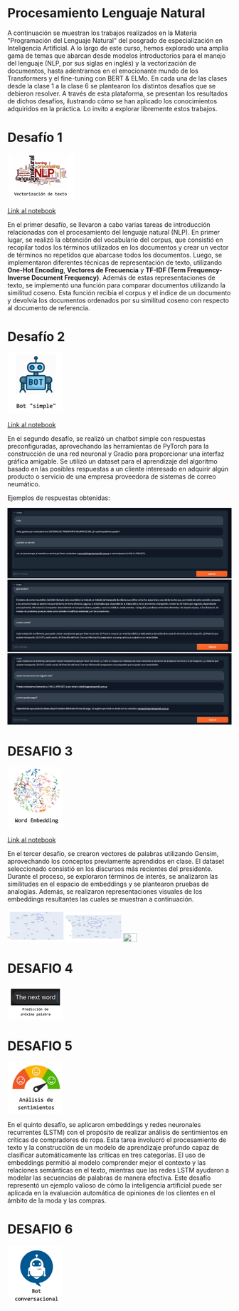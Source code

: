 # Procesamiento Lenguaje Natural

A continuación se muestran los trabajos realizados en la Materia "Programación del Lenguaje Natural" del posgrado de especialización en Inteligencia Artificial. A lo largo de este curso, hemos explorado una amplia gama de temas que abarcan desde modelos introductorios para el manejo del lenguaje (NLP, por sus siglas en inglés) y la vectorización de documentos, hasta adentrarnos en el emocionante mundo de los Transformers y el fine-tuning con BERT & ELMo. En cada una de las clases desde la clase 1 a la clase 6 se plantearon los distintos desafíos que se debieron resolver. A través de esta plataforma, se presentan los resultados de dichos desafíos, ilustrando cómo se han aplicado los conocimientos adquiridos en la práctica. Lo invito a explorar libremente estos trabajos.

# Desafío 1

<img src="img/desafio1_img.jpg" width="30%" height="30%">

[Link al notebook](https://github.com/LucianoSmith/RCS/blob/main/desafio_1/desafio_1.ipynb)

En el primer desafío, se llevaron a cabo varias tareas de introducción relacionadas con el procesamiento del lenguaje natural (NLP). En primer lugar, se realizó la obtención del vocabulario del corpus, que consistió en recopilar todos los términos utilizados en los documentos y crear un vector de términos no repetidos que abarcase todos los documentos. Luego, se implementaron diferentes técnicas de representación de texto, utilizando **One-Hot Encoding**, **Vectores de Frecuencia** y 
**TF-IDF (Term Frequency-Inverse Document Frequency)**. Además de estas representaciones de texto, se implementó una función para comparar documentos utilizando la similitud coseno. Esta función recibía el corpus y el índice de un documento y devolvía los documentos ordenados por su similitud coseno con respecto al documento de referencia. 

# Desafío 2

<img src="img/desafio2_img.jpg" width="25%" height="25%">

[Link al notebook](https://github.com/LucianoSmith/RCS/blob/main/desafio_2/2b%20-%20bot.ipynb)

En el segundo desafío, se realizó un chatbot simple con respuestas preconfiguradas, aprovechando las  herramientas de PyTorch para la construcción de una red neuronal y Gradio para proporcionar una interfaz gráfica amigable. Se utilizó un dataset para el aprendizaje del algoritmo basado en las posibles respuestas a un cliente interesado en adquirir algún producto o servicio de una empresa proveedora de sistemas de correo neumático.

Ejemplos de respuestas obtenidas:

<img src="img/chatbot1.jpg">

<img src="img/chatbot2.jpg">

<img src="img/chatbot3.jpg">

# DESAFIO 3

<img src="img/desafio3_img.jpg" width="25%" height="25%">

[Link al notebook](https://github.com/LucianoSmith/RCS/blob/main/desafio_3/desafio_3.ipynb)

En el tercer desafío, se crearon vectores de palabras utilizando Gensim, aprovechando los conceptos previamente aprendidos en clase. El dataset seleccionado consistió en los discursos más recientes del presidente. Durante el proceso, se exploraron términos de interés, se analizaron las similitudes en el espacio de embeddings y se plantearon pruebas de analogías. Además, se realizaron representaciones visuales de los embeddings resultantes las cuales se muestran a continuación.

<img src="img/desafio3_img1.jpg" width="25%" height="25%">

<img src="img/desafio3_img2.jpg" width="25%" height="25%">

<img src="img/desafio3_img3.jpg" width="25%" height="25%">

# DESAFIO 4

<img src="img/desafio4_img.jpg" width="25%" height="25%">


# DESAFIO 5

<img src="img/desafio5_img.jpg" width="25%" height="25%">

En el quinto desafío, se aplicaron embeddings y redes neuronales recurrentes (LSTM) con el propósito de realizar análisis de sentimientos en críticas de compradores de ropa. Esta tarea involucró el procesamiento de texto y la construcción de un modelo de aprendizaje profundo capaz de clasificar automáticamente las críticas en tres categorías. El uso de embeddings permitió al modelo comprender mejor el contexto y las relaciones semánticas en el texto, mientras que las redes LSTM ayudaron a modelar las secuencias de palabras de manera efectiva. Este desafío representó un ejemplo valioso de cómo la inteligencia artificial puede ser aplicada en la evaluación automática de opiniones de los clientes en el ámbito de la moda y las compras.

# DESAFIO 6

<img src="img/desafio6_img.jpg" width="25%" height="25%">
